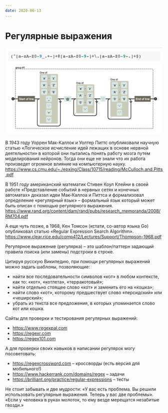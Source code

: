 ```yaml
---
date: 2020-06-13
---
```


# Регулярные выражения

![Regexp](regexp.jpeg "Regexp")

В 1943 году Уоррен Мак-Каллок и Уолтер Питтс опубликовали научную статью «Логическое исчисление идей лежащих в основе нервной деятельности» в которой они пытались понять работу мозга путем моделирования нейронов. Тогда они еще не знали что их работа произведет огромное влияние на компьютерную науку.
https://www.cs.cmu.edu/~./epxing/Class/10715/reading/McCulloch.and.Pitts.pdf

В 1951 году американский математик Стивен Коул Клейни в своей работе «Представление событий в нервных сетях и конечных автоматах» доказал идеи Мак-Каллоа и Питтса и формализовал определение «регулярный язык» – формальный язык который может быть описан с помощью регулярного выражения.
https://www.rand.org/content/dam/rand/pubs/research_memoranda/2008/RM704.pdf

А еще чуть позже, в 1968, Кен Томсон (кстати, со-автор языка Go) опубликовал статью «Regular Expression Search Algorithm».
https://www.clear.rice.edu/comp412/Lectures/Support/Thompson-1968.pdf

Регулярное выражение (регулярка) – это шаблон/паттерн задающий правила поиска (или замены) подстроки в строке.

Цитируя русскую Википедию, при помощи регулярных выражений можно задать шаблоны, позволяющие:

- найти все последовательности символов «кот» в любом контексте, как то: «кот», «котлета», «терракотовый»;
- найти отдельно стоящее слово «кот» и заменить его на «кошка»;
- найти слово «кот», которому предшествует слово «персидский» или «чеширский»;
- убрать из текста все предложения, в которых упоминается слово кот или кошка.

Сайты для проверки и тестирования регулярных выражений:

- https://www.regexpal.com
- https://regexr.com
- https://regex101.com

А для проверки своих навыков в написании регулярок могу посоветовать:

- https://regexcrossword.com – кроссворды (есть версия для мобильного!)
- https://www.hackerrank.com/domains/regex – задачи
- https://brilliant.org/practice/regular-expressions – тесты

Не стоит забывать и две мудрости:
«У вас есть проблема. Вы решили использовать регулярные выражения. Теперь у вас две проблемы».
«Если у человека в руках молоток, то ему везде мерещатся незабитые гвозди.»
